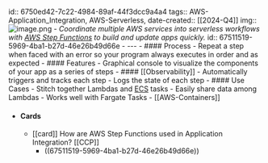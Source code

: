 id:: 6750ed42-7c22-4984-89af-44f3dcc9a4a4
tags:: AWS-Application_Integration, AWS-Serverless,
date-created:: [[2024-Q4]]
img:: ![image.png](../assets/image_1708438899408_0.png)
	- *Coordinate multiple AWS services into serverless workflows with [AWS Step Functions](AWS-StepFunctions) to build and update apps quickly.*
	  id:: 67511519-5969-4ba1-b27d-46e26b49d66e
	- ---
	- #### Process
		- Repeat a step when faced with an error so your program always executes in order and as expected
	- #### Features
		- Graphical console to visualize the components of your app as a series of steps
	- #### [[Observability]]
		- Automatically triggers and tracks each step
		- Logs the state of each step
	- #### Use Cases
		- Stitch together Lambdas and [ECS](AWS-ECS) tasks
		- Easily share data among Lambdas
		- Works well with Fargate Tasks
		- [[AWS-Containers]]
- #### Cards
	- [[card]] How are AWS Step Functions used in Application Integration? [[CCP]]
		- ((67511519-5969-4ba1-b27d-46e26b49d66e))